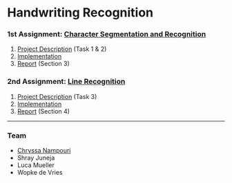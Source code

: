 # Handwriting Recognition

### 1st Assignment: [Character Segmentation and Recognition](https://github.com/ChryssaNab/Handwriting-Recognition/tree/main/Character%20Recognition)
1. [Project Description](https://github.com/ChryssaNab/Handwriting-Recognition/blob/main/HWR_Project_description.pdf) (Task 1 & 2)
2. [Implementation](https://github.com/ChryssaNab/Handwriting-Recognition/tree/main/Character%20Recognition/src)
3. [Report](https://github.com/ChryssaNab/Handwriting-Recognition/blob/main/Character%20Recognition/report/report.pdf) (Section 3)
### 2nd Assignment: [Line Recognition]()
1. [Project Description](https://github.com/ChryssaNab/Handwriting-Recognition/blob/main/HWR_Project_description.pdf) (Task 3)
2. [Implementation]()
3. [Report](https://github.com/ChryssaNab/Handwriting-Recognition/blob/main/Character%20Recognition/report/report.pdf) (Section 4)

---

### Team

- [Chryssa Nampouri](https://github.com/ChryssaNab)
- Shray Juneja
- Luca Mueller
- Wopke de Vries
